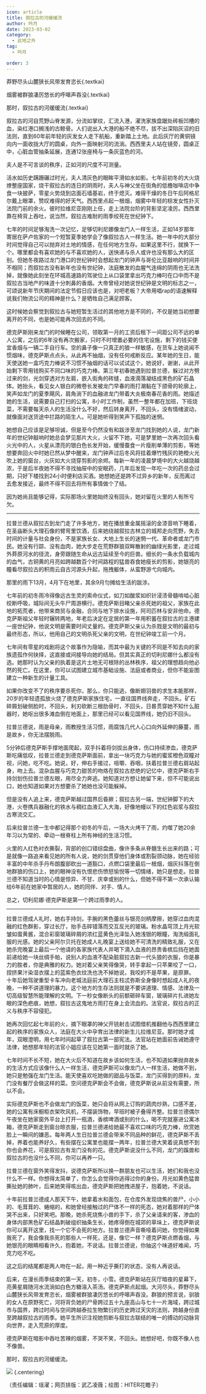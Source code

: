 ```yaml
---
icon: article
title: 叙拉古的河缓缓流
author: 吟月
date: 2023-03-02
category:
  - 此地之外
tag:
  - 吟月

order: 3
---
```


莽野尽头山麓狭长风带发育恣长{.textkai}

烟雾被群狼凄厉悠长的呼嗥声吞没{.textkai}

那时，叙拉古的河缓缓流{.textkai}

<!-- more -->

叙拉古的河自荒野山脊发源，分流如掌纹，汇流入港，濯洗家族盘踞处砖板凹槽的血，染红港口搁浅的古鲸骨。人们说出入大港的船不绝不尽，拔不出深陷灰沼的旧法则，直到60年前年轻的灰发女人走下航船，重新踏上土地。此后灰厅的黄铜镜向内一面收拢大厅的圆桌，向外一面映射河的流淌。西西里夫人站在镜旁，圆桌正中，心脏血管抽条延展，连通12张座椅与一条灰蓝色的河。

夫人是不可言谈的秩序，正如河的尺度不可测量。

活水如历史蹒跚碾过时光，夫人清灰色的眼眸平滑如水如影。七年前初冬的大火烧燎整座国家，烧干叙拉古的连日的阴雨时，夫人与神父坐在街角的低檐咖啡店中争食一块披萨，零星火势烧到店面石墙基岩，终于熄灭。难得干燥的冬日午后阿格尼尔戴上眼罩，赞叹难得的好天气。西西里点起一根烟，烟雾中年轻的棕发女性扑灭法院门前的余火。彼时拉维尼亚刚刚上任，走上法院台阶的背影坚定凌厉。西西里靠在椅背上吞吐，说当然，叙拉古难耐的雨季绞死在世纪钟下。

七年的时间足够淘洗一次记忆，足够切利尼娜像龙门人一样生活，正如14岁那年寄居在萨卢佐家的一个短暂夏季她学会了像叙拉古人一样生活。她一年中的大部分时间觉得自己可以抛弃对土地的情感，在任何地方生存。如果这里不行，就换下一个。哪里都会有喜欢她的与不喜欢她的人，送快递与杀人或许也没有那么大的区别。但她冬夜路过龙门港口的世纪钟时会想起龙门的钟声与哥伦比亚敲响的时间并不相同；而叙拉古没有新年也没有世纪钟，法庭散发的血腥气连绵的阴雨也无法洗掉，就像她此刻坐在环城高速路的驾驶位上从口袋里拿出巧克力棒叼在口中而不是叙拉古当地产的味道十分刺鼻的香烟。大帝曾经对她说世纪钟是文明的标志之一，可颂说新年节庆期间的法定节假日应该也是，对吧老板？大帝用唱rap的语速解释说我们物流公司的精神是什么？是牺牲自己满足顾客。

这时候她会察觉到叙拉古与她短暂生活过的其他地方是不同的，不仅是她当初想要离开的不同，也是她可能再次回去的不同。

德克萨斯刚来龙门的时候睡在公司，领取第一月的工资后租下一间距公司不远的单人公寓，之后的6年没有再次搬家，只时不时增置必要的住宅设施，剩下的钱买便宜香烟与一辆二手自行车。空的鼻子像一只真正的狼一样敏感，在货车上她说闻不惯烟味，德克萨斯点点头，从此再不抽烟，没有任何戒断反应。某年她的生日，能天使送她一盒巧克力棒说不习惯不抽烟的话可以试试这个，她说好，谢谢，从此开始剩下零用钱购买不同口味的巧克力棒。第三年初春她遇到拉普兰德，躲过对方劈过来的剑，光剑穿透对方左肩，嵌入街角的砖缝，血液滴落凝结成黑色的矿石晶体。她抬头，看见女人银白的微卷长发被龙门早春的雨打潮黏在下颌骨的轮廓上，笑声如龙门的夏季飓风，肩角淌下的血融进龙门带着大炎极南春花香的雨。她描述她的生活，说需要自己打扫的公寓，8小时工作制，虽然一整年都在加班，下班烧菜，不需要每天杀人的生活没什么不好，然后转身离开，不回头，没有情绪波动，就像面对送货途中拦路的陌生人。可是她听得到笑声下孤独的迷惘。

她想自己应该是足够坦诚，但是至今仍然没有和跋涉至龙门找到她的人说，龙门新年的世纪钟敲响时她总会梦见那片大火，火留不下她，可是梦里她一次再次回头看火光中的人，火星从漂亮的银白色长发开始，缓慢蚕食一片瘦削单薄的剪影，等她想要奔回火中时她已然从梦中醒来，龙门钟声过后冬风将挂着爆竹残灰的艳橙火光吹上她的窗台，火灰如大火烧穿剪影的余烬。每新一年的凌晨梦境中的大火越烧越浓，于是后半夜她不得不寻找抽屉中的安眠药，几年后发现一年吃一次的药总会过期，只好下楼找到24小时便利店买酒。她想她还是跨不过异乡的新年，反而离过去愈发接近，最终不得不回去将所有事情做个了结。

因为她尚且能够记得，实际那场火里她始终没有回头，她对留在火里的人有所亏欠。

---

拉普兰德从叙拉古到龙门走了许多地方，她在播放重金属摇滚的金漆音响下睡着，在圣庙断头大理石像的臂弯里饮酒，后来她绕越叙拉古林立的城邦走向荒野，失去时间的计量与社会身份，不是家族长女、大地上生长的迷惘一代、革命者或龙门市民。她没有行踪、没有血肉，她大步走在荒野群狼双眸散射的幽绿光影里，走过城外莽原河水的径流，身旁跟随生命从远古延续至今的巨兽。细长的一条水负载城内的血气，古铜黄的月亮如跨越数百个时间路程的猛兽吞食她瘦长的剪影，她银亮的瞳看尽叙拉古的积雨云自古河源头升起，拖拽躯体，从蛮野游弋向城内。

那里的雨下13月，4月下在地里，其余9月匀摊给生活的跋涉。

七年前的初冬雨冷得像远古生灵的索命仪式，如刀如酸浆如织针浸渍骨髓啃啮心脏绞断呼吸，城际间无头牛尸周游横行。德克萨斯目睹父亲杀死她的祖父，家族在此地的拓荒者，他带来商贸与金融，合同与地下排水设施，阿司匹林与安非他命。德克萨斯祖父年轻时辗转两地，年老后决定在定居的第一年用积蓄在叙拉古的主港建一座世纪钟，他说文明是需要时间丈量的。德克萨斯父亲认为杀戮是文明的最初与最终形态，所以，他用自己的文明杀死父亲的文明，在世纪钟竣工前一个月。

七年间有零星的戏剧将这个故事作为隐喻，而其中最为关键的不同是不知去向的家族遗孤作何抉择，这直接或间接导向她的结局。但其实真正的切利尼娜什么都没有选。她那时认为父亲的执着是这片土地无可根除的丛林秩序，祖父的理想趋向他必然的死亡。在这里，你可以试图建立城市基础设施、法庭或者商业，但你不能妄图建立一种新生的计量工具。

如果你改变不了的秩序要杀死你，那么，你只能逃，像断翅羽兽的求生本能那样，20岁的年轻遗孤放火烧了德克萨斯家族住宅，一直往国界线奔走，不回头。矿石碎屑划破侧脸时，不回头，利刃砍断三根肋骨时，不回头，日晷贯穿她不知什么脏器时，她呕出很多滩血倒在地面上，那里已经可以看见国界线，她仍旧不回头。

拉普兰德说，雨是母亲，雨教授生活习惯，雨腐蚀几代人心口向外延伸的藤蔓，雨是故乡，你无法摆脱雨。

5分钟后德克萨斯手撑地面爬起，双手抖着将剑拔出身体，伤口持续渗血，德克萨斯吃痛低叹，拉普兰德走到德克萨斯面前，拿出一块巧克力与她的蜜浆橙色双瞳对视，问她，吃不吃。她说，好，伸右手接过，咀嚼、吞咽，扶着拉普兰德右肩站起身，吻上去。混杂血腥与巧克力甜苦的吻烙在叙拉古悲绝的记忆中，德克萨斯右手持剑划伤拉普兰德左眼，用尽全力奔逃。她知道对方想让她留下来，但不可能说出口，她也知道如果对方想要杀了她她也没可能躲掉。

但是没有人追上来，德克萨斯越过国界后昏厥；叙拉古另一端，世纪钟脚下的大港，火卷携兵器融化的铁水与稠红血液汇入大海，好像地幔以下的红色岩浆与叙拉古寒流交汇。

后来拉普兰德一生中都记得那个初冬的午后，一场大火烤干了雨，灼噬了她20余年习以为常的、牵动一根脊柱上所有神经的生活习惯。

火里的人红色衬衣撕裂，背部的创口错综盘曲，像许多条从脊髓生长出来的路；可是就像一路追来看见她的所有人说，她的剑贯穿他们身体或割裂颈动脉，她在经验丰富的中年杀手丹布朗腹部砍出一道豁口，点燃口袋里最后一根烟，烟灰抖落在倒地群狼的伤口上，她的眼神没有仇恨悲伤愤怒愉悦等一切情绪，她只是想走。拉普兰德不知道当时的心情是惊异、不甘、庆幸或别的什么，但她不得不第一次承认输给6年前在她家中暂居的人，她的同伴、对手、情人。

总之，切利尼娜·德克萨斯是第一个跨过雨季的人。

---

拉普兰德成人礼时，她右手持剑，手腕的黑色蕾丝与银亮剑柄摩擦，她穿过血肉混融的红色群影，穿过长厅，抬手击碎错落而交互反光的玻璃。粉水晶穹顶上月光软皱如蛋黄酱，混合彩窗玻璃碎屑的浓红蓝黄色光泽坠入她浅银的眼瞳，淘洗缎面礼服的光感。她的父亲阿尔贝托在她成人礼晚宴上送给她不可清洗的精致礼服，又在她杀完晚宴上最后一个他请的各家族代表人并喝下滴入血液的昂贵香槟后挡在她面前递给她一块丝绸手帕，说别人的血液不配染脏叙拉古新一代头狼的衣服，你是暴力的胜者，你是典雅的权力。她对着父亲笑得像哭，转手拿起一只苹果咬了一口，捏挤果汁染湿衣摆上的蓝紫色衣纹洗也洗不掉她说，我咬的不是苹果，是原罪。
十年后她驾驶重型卡车冲向老城法庭前大理石主柱忒弥斯全身像时想起成人礼的夜晚，一种不讲道理的暴力。这个地方的生存法则就是不要讲道理、情感、法律及一切高级智慧所能理解的文明。下一秒女像断头的前额砸碎车窗，玻璃碎片扎进她左眼的深色疤痕，她想，叙拉古这鬼地方雨打在身上会流血的。法官说，叙拉古的正义与秩序不容侵犯。

她再次回忆起七年前的火，摘下眼罩的神父开铳射击试图借机推翻他与西西里建立起的秩序的家族众人，法庭在大火中孕育出法律的新生儿拉维尼亚。那时她才成年，双眼澄明，用七年时间起草了叙拉古第一部宪法。法官站在她面前告诫她遵守法律，她想那年轻的法官小姐应该在见她第一面时就杀了她。

七年时间不长不短，她在大火后不知道在故乡该如何生活，也不知道如果抛弃故乡的生活方式应该像什么人一样生活，德克萨斯可以像龙门人一样生活，她做不到，她只是勉强在龙门生活。能天使喜欢吃她做的甜品与饭菜，龙门买得到的原料，龙门没有餐厅会做这样的菜。空问德克萨斯会不会做，德克萨斯说从前没有需要，所以不会。

实际德克萨斯也不会做龙门的饭菜，她只会将从网上订购的蔬肉炒熟，口感不差，她的公寓有床橱柜衣架吹风机，不摆装饰物，早班时被子叠得齐整。拉普兰德偶尔午夜坐在她家窗外平台上打开一瓶酒，香槟啤酒或别的什么，喝不完就塞进公寓冰箱，德克萨斯走到窗台晾衣服，拉普兰德递给她最不喜欢口味的巧克力棒，欣赏她脸上一瞬间的嫌恶。每年两人生日拉普兰德会带来不同品种的鲜花，德克萨斯不丢掉，养着也能养好久，有些摆在公寓里也能摆一两年，拉普兰德大笑着说真想不到你也会养花，可是叙拉古有龙门没有的花。德克萨斯说没什么不同，龙门的蹊兽和叙拉古的也没什么不同，你可以再养一只。

拉普兰德在窗外笑得发抖，说德克萨斯所以换一群朋友也可以生活，她们和我也没什么不一样。你想得太简单了，你怎么会觉得你逃得过你的身份。月光如黄色猛兽撕扯她的肺叶，后来她笑得咳出血，德克萨斯把她拽进屋子，抱着她，不说话。

十年前拉普兰德成人那天下午，她拿着水和面包，在仓库外发现烧焦的兽尸，小小的、毛茸茸的、蜷缩的，和她曾经接触过的尸体不一样的死态，她对着那样的尸体哭不出来，只好笑吧。那晚，她杀死烧焦小兽的手下，杀了父亲请来的客，渗血的身体内部黑色矿石结晶刺破组织抽条生长，她疼得倒在城郊的草垛上，德克萨斯说你可以离开这里，找一个它不会死的地方。拉普兰德声音嘶哑着问她，你觉得如果我死了，我会像我杀死的那些人一样死，还是，像它一样？德克萨斯点燃香烟，与她银亮的眼睛相看许久，抱着她，不说话。拉普兰德说，你抽这个味道好难闻，巧克力吃不吃。

这之后的结尾都是两人吻在一起，用一种近乎撕打的状态，没有人再说话。

后来，在漫长雨季结束的第一天，初冬，小雪。德克萨斯站在灰厅暗夜的星幕下，亮黄星屑随河水流淌如白色方糖溶入茶汤。德克萨斯点起烟。大河尽头，莽野尽头山麓狭长风带发育恣长，烟雾被群狼凄厉悠长的呼嗥声吞没。群狼的预言说，驯狼的女人在原野死亡，河将背负她的尸骨跨过五十九座高山与七十一片海域，跨过城市与国界，跨过时间与空间跨越泰拉生物繁衍的历史跨过天灾的法则，跨越身份直至跨越叙拉古的雨季。她平生所识注视她剪断与叙拉古联结的唯一的搏动的动脉背向世界，走入荒原的厚度。

德克萨斯在暗影中吞吐苦辣的烟雾，不哭不笑，不回头。她想好吧，你既不像人也不像兽。

那时，叙拉古的河缓缓流。<eod />

![](./res/illustration/叙拉古_文章（HITER花瞻子）.webp) {.centering}

（责任编辑：瑶濯；网页排版：武乙凌薇；绘图：HITER花瞻子）

<Ads />